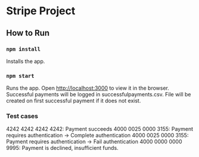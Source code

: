 # Stripe Project

## How to Run 

### `npm install`

Installs the app.

### `npm start`

Runs the app.
Open [http://localhost:3000](http://localhost:3000) to view it in the browser.
Successful payments will be logged in successfulpayments.csv. File will be created on first successful payment if it does not exist.

### Test cases

4242 4242 4242 4242: Payment succeeds
4000 0025 0000 3155: Payment requires authentication → Complete authentication
4000 0025 0000 3155: Payment requires authentication → Fail authentication
4000 0000 0000 9995: Payment is declined, insufficient funds.